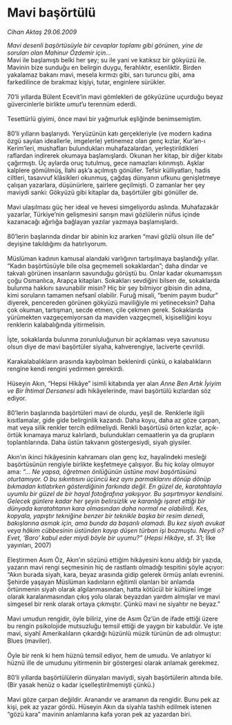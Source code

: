 # Mavi başörtülü

*Cihan Aktaş 29.06.2009*

<div class="taraf_structure_2col_1zq">
<div class="margen_n">



 <p><i>Mavi desenli başörtüsüyle bir cevaplar toplamı gibi görünen, yine de soruları olan Mahinur Özdemir için... <br/></i>Mavi ile başlamıştı belki her şey; su ile yani ve katıksız bir gökyüzü ile. Mavinin bize sunduğu en belirgin duygu, ferahlıktır, esenliktir. Birden yakalamaz bakanı mavi, mesela kırmızı gibi, sarı turuncu gibi, ama farkedilince de bırakmaz kişiyi, tutar, enginlere sürükler. <br/><br/>70’li yıllarda Bülent Ecevit’in mavi gömlekleri de gökyüzüne uçurduğu beyaz güvercinlerle birlikte <i>umut</i>’u terennüm ederdi.<br/><br/>Tesettürlü giyimi, önce mavi bir yağmurluk eşliğinde benimsemiştim. <br/><br/>80’li yılların başlarıydı. Yeryüzünün katı gerçekleriyle (ve modern kadına özgü sayılan ideallerle, imgelerle) yetinemez olan genç kızlar, Kur’an-ı Kerim’leri, mushafları bulundukları muhafazalardan, yerleştirildikleri raflardan indirerek okumaya başlamışlardı. Okunan her kitap, bir diğer kitabı çağırmıştı. Üç aylarda oruç tutulmuş, gece namazları kılınmıştı. Aşklar kalplere gömülmüş, İlahi aşk’a açılmıştı gönüller. Tefsir külliyatları, hadis ciltleri, tasavvuf klâsikleri okunmuş, çağdaş dünyanın ufkunu genişletmeye çalışan yazarlara, düşünürlere, şairlere geçilmişti. O zamanlar her şey maviydi sanki: Gökyüzü gibi kitaplar da, başörtüler gibi gönüller de.<br/><br/>Mavi ulaşılması güç her ideal ve hevesi simgeliyordu aslında. Muhafazakâr yazarlar, Türkiye’nin gelişmesini sarışın mavi gözlülerin nüfus içinde kazanacağı ağırlığa bağlayan yazılar yazmaya başlamışlardı.<br/><br/>80’lerin başlarında dindar bir abinin kız ararken “mavi gözlü olsun ille de” deyişine takıldığımı da hatırlıyorum. <br/><br/>Müslüman kadının kamusal alandaki varlığının tartışılmaya başlandığı yıllar. “Kadın başörtüsüyle bile olsa geçmemeli sokaklardan”; daha dindar ve takvalı görünen insanların savunduğu görüştü bu. Onlar kadar okumamışsın çoğu Osmanlıca, Arapça kitapları. Sokakları sevdiğini bilsen de, sokaklarda bulunma hakkını savunabilir misin? Hiç bir şey bilmiyor gibisin din adına, kimi soruların tamamen nefsanî olabilir. Furuğ misali, “benim payım budur” diyerek, pencereden görünen gökyüzü maviliğiyle mi yetineceksin? Daha çok okuman, tartışman, secde etmen, çile çekmen gerek. Sokaklarda yürümekten vazgeçemiyorsan da maviden vazgeçmeli, kişiselliğini koyu renklerin kalabalığında yitirmelisin. <br/><br/>İşte, sokaklarda bulunma zorunluluğunun bir açıklaması veya savunusu olsun diye de mavi başörtüler siyaha, kahverengiye, laciverte çevrildi. <br/><br/>Karakalabalıkların arasında kaybolman beklenirdi çünkü, o kalabalıkların rengine kendi rengini yedirmen gerekirdi. <br/><br/>Hüseyin Akın, “Hepsi Hikâye” isimli kitabında yer alan <i>Anne Ben Artık İyiyim ve Bir İhtimal Dersanesi</i> adlı hikâyelerinde, mavi başörtülü kızlardan söz ediyor. <br/><br/>80’lerin başlarında başörtüleri mavi de olurdu, yeşil de. Renklerle ilgili kısıtlamalar, gide gide belirginlik kazandı. Daha koyu, daha az göze çarpan, mat veya silik renkler tercih edilmeliydi. Renkli başörtüsü örten kızlar, açık-örtük kınamaya maruz kalırlardı, bulundukları cemaatlerin ya da grupların toplantılarında. Daha üstün takvanın göstergesiydi, siyah giysiler.<br/><br/>Akın’ın ikinci hikâyesinin kahramanı olan genç kız, hayalindeki mesleği başörtüsünün rengiyle birlikte keşfetmeye çalışıyor. Bu hiç kolay olmuyor ama:<i> “... Ne yapsa, öğretmen önlüğünün üstüne mavi başörtüsünü oturtamıyor. O bu sıkıntısını üçüncü kez aynı parmaklarını dönüp dönüp bıkmadan kıtlatırken gösterdiğinin farkında değil. En güzel de, karatahtayla uyumlu bir güzel de bir hayal fotoğrafına yakışıyor. Bu şaşırtmıyor kendisini. Gelecek günlere kadar her şeyin belirsizlik ve karanlığı işaret ettiği bir dünyada karatahtanın kara olmasından daha normal ne olabilirdi. Kes, kopyala, yapıştır tekniğine benzer bir teknikle başka bir resim denedi, bakışlarına asmak için, ama bunda da başarılı olamadı. Bu kez siyah avukat veya hâkim cübbesinin üstünden kayıp düşen türban işi bozmuştu. Neydi o? Evet, ‘Baro’ kabul eder miydi böyle bir uyumu?” </i>(<i>Hepsi Hikâye</i>, sf. 31; İlke yayınları, 2007)<br/><br/>Eleştirmen Asım Öz, Akın’ın sözünü ettiğim hikâyesini konu aldığı bir yazıda, yazarın mavi rengi seçmesinin hiç de rastlantı olmadığı tespitini şöyle açıyor: “Akın burada siyah, kara, beyaz arasında gidip gelerek örmüş anlatı evrenini. Şehirde yaşayan Müslüman kadınların eğitimli olanları bir anlamda örtünmenin siyah olarak algılanmasından, hatta kötücül bir kültürel imge olarak karalanmasından çıkış yolu olarak beyazdan yardım almışlar ve mavi simgesel bir renk olarak ortaya çıkmıştır. Çünkü mavi ne siyahtır ne beyaz.”<br/><br/>Mavi umudun rengidir, öyle biliriz, yine de Asım Öz’ün de ifade ettiği üzere bu rengin psikolojide mutsuzluğu temsil ettiği de yaygın bir kabuldür. Ve işte mavi, siyahî Amerikalıların çıkardığı hüzünlü müzik türünün de adı olmuştur: Blues (maviler).<br/><br/>Öyle bir renk ki hem hüznü temsil ediyor, hem de umudu. Ve anlatıyor ki hüznü ille de umudunu yitirmenin bir göstergesi olarak anlamak gerekmez. <br/><br/>80’li yıllarda başörtülülerin dünyaları maviydi, siyah başörtülerin altında bile. (Bir yasak henüz o kadar içselleştirilmemişti çünkü.)<br/><br/>Mavi göze çarpan değildir. Aranandır ve aramanın da rengidir. Bunu pek az kişi, pek az yazar gördü. Hüseyin Akın da siyahla tashih edilmek istenen “gözü kara” mavinin anlamlarına kafa yoran pek az yazardan biri.  </p>
<br/>
<br/>
<br/>



<br/>


<div id="taraf_not">
</div>

</div>


</div>
